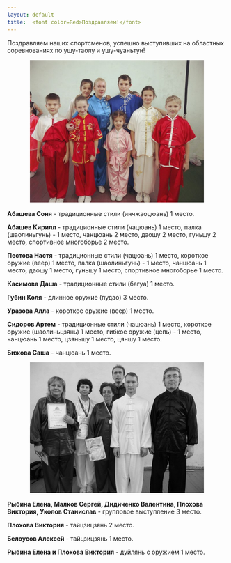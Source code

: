 ```yaml
---
layout: default
title:  <font color=Red>Поздравляем!</font>
---
```

Поздравляем наших спортсменов, успешно выступивших на областных соревнованиях по ушу-таолу и ушу-чуаньтун!

<center><img src='/huabao/ren/oblast2013.jpg' class='text-left' width='400'></center>

**Абашева Соня** - традиционные стили (инчжаоцюань) 1 место.

**Абашев Кирилл** - традиционные стили (чацюань) 1 место, палка (шаолиньгунь) - 1 место, чанцюань 2 место, даошу 2 место, гуньшу 2 место, спортивное многоборье 2 место.

**Пестова Настя** - традиционные стили (чацюань) 1 место, короткое оружие (веер) 1 место, палка (шаолиньгунь) - 1 место, чанцюань 1 место, даошу 1 место, гуньшу 1 место, спортивное многоборье 1 место.

**Касимова Даша** - традиционные стили (багуа) 1 место.

**Губин Коля** - длинное оружие (пудао) 3 место.

**Уразова Алла** - короткое оружие (веер) 1 место.

**Сидоров Артем** - традиционные стили (чацюань) 1 место, короткое оружие (шаолиньцзянь) 1 место, гибкое оружие (цепь) - 1 место, чанцюань 1 место, цзяньшу 1 место, цяншу 1 место.

**Бижова Саша** - чанцюань 1 место.

<center><img src='/huabao/ren/oblast2013taiji.jpg' class='text-left' width='400'></center>

**Рыбина Елена, Малков Сергей, Дидиченко Валентина, Плохова Виктория, Уколов Станислав** - групповое выступление 3 место.

**Плохова Виктория** - тайцзицзянь 2 место.

**Белоусов Алексей** - тайцзицзянь 1 место.

**Рыбина Елена и Плохова Виктория** - дуйлянь с оружием 1 место.


